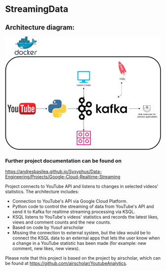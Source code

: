 # StreamingData

## Architecture diagram:

![alt text](Architecture.drawio.png)

### Further project documentation can be found on
https://andresbasilea.github.io/Sysyphus/Data-Engineering/Projects/Google-Cloud-Realtime-Streaming


Project connects to YouTube API and listens to changes in selected videos' statistics. The architecture includes:
- Connection to YouTube's API via Google Cloud Platform. 
- Python code to control the streaming of data from YouTube's API and send it to Kafka for realtime streaming processing via KSQL. 
- KSQL listens to YouTube's videos' statistics and records the latest likes, views and comment counts and the new counts. 
- Based on code by Yusuf airscholar
- Missing the connection to external system, but the idea would be to connect the KSQL data to an external apps that lets the user know when a change in a YouTube statistic has been made (for example: new comment, new likes, new views).

Please note that this project is based on the project by airscholar, which can be found at https://github.com/airscholar/YoutubeAnalytics. 
